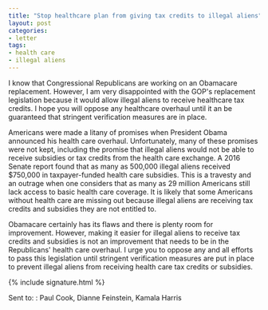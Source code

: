 ```yaml
---
title: "Stop healthcare plan from giving tax credits to illegal aliens"
layout: post
categories:
- letter
tags:
- health care
- illegal aliens
---
```


I know that Congressional Republicans are working on an Obamacare replacement. However, I am very disappointed with the GOP's replacement legislation because it would allow illegal aliens to receive healthcare tax credits. I hope you will oppose any healthcare overhaul until it an be guaranteed that stringent verification measures are in place.

Americans were made a litany of promises when President Obama announced his health care overhaul. Unfortunately, many of these promises were not kept, including the promise that illegal aliens would not be able to receive subsidies or tax credits from the health care exchange. A 2016 Senate report found that as many as 500,000 illegal aliens received $750,000 in taxpayer-funded health care subsidies. This is a travesty and an outrage when one considers that as many as 29 million Americans still lack access to basic health care coverage. It is likely that some Americans without health care are missing out because illegal aliens are receiving tax credits and subsidies they are not entitled to.

Obamacare certainly has its flaws and there is plenty room for improvement. However, making it easier for illegal aliens to receive tax credits and subsidies is not an improvement that needs to be in the Republicans' health care overhaul. I urge you to oppose any and all efforts to pass this legislation until stringent verification measures are put in place to prevent illegal aliens from receiving health care tax credits or subsidies.

{% include signature.html %}

Sent to:
: Paul Cook, Dianne Feinstein, Kamala Harris
